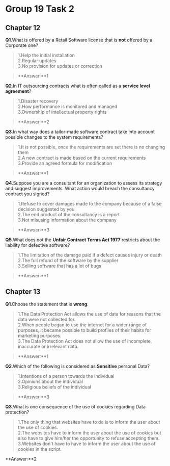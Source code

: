 Group 19 Task 2
===
Chapter 12
---

**Q1**.What is offered by a Retail Software license that is **not** offered by a Corporate one?  

 
 
>1.Help the initial installation   
>2.Regular updates   
>3.No provision for updates or correction   
  
>**Answer:**1  

**Q2**.In IT outsourcing contracts what is often called as a **service level agreement**?

>1.Disaster recovery   
>2.How performance is monitored and managed  
>3.Ownership of intellectual property rights  

>**Answer:**2

**Q3**.In what way does a tailor-made software contract take into account possible changes to the system requirements?

>1.It is not possible, once the requirements are set there is no changing them  
>2.A new contract is made based on the current requirements  
>3.Provide an agreed formula for modification

>**Answer:**1

**Q4**.Suppose you are a consultant for an organization to assess its strategy and suggest improvements. What action would breach the consultancy contract you signed?

 >1.Refuse to cover damages made to the company because of a false decision suggested by you  
>2.The end product of the consultancy is a report  
>3.Not misusing information about the company

>**Anwser:**3

**Q5**.What does not the **Unfair Contract Terms Act 1977** restricts about the liability for defective software?

	
>1.The limitation of the damage paid if a defect causes injury or death  
>2.The full refund of the software by the supplier  
>3.Selling software that has a lot of bugs

>**Answer:**1

Chapter 13
---
**Q1**.Choose the statement that is **wrong**. 
>1.The Data Protection Act allows the use of data for reasons that the data were not collected for.  
>2.When people began to use the internet for a wider range of purposes, it became possible to build profiles of their habits for marketing purposes.  
>3.The Data Protection Act does not allow the use of incomplete, inaccurate or irrelevant data.

>**Answer:**1

**Q2**.Which of the following is considered  as **Sensitive** personal Data?
>1.Intentions of a person towards the individual  
>2.Opinions about the individual  
>3.Religious beliefs of the individual

>**Answer:**3

**Q3**.What is one consequence of the use of cookies regarding Data protection?

>1.The only thing that websites have to do is to inform the user about the use of cookies.  
>2.The websites have to inform the user about the use of cookies but also have to give him/her the opportunity  to refuse accepting them.  
>3.Websites don't have to have to inform the user about the use of cookies in the script.

**Answer:**2


